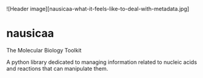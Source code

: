 ![Header image][nausicaa-what-it-feels-like-to-deal-with-metadata.jpg]

# nausicaa
The Molecular Biology Toolkit

A python library dedicated to managing information related to nucleic acids and
reactions that can manipulate them.
